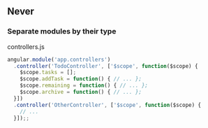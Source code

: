 ## Never
### Separate modules by their type

controllers.js
```javascript
angular.module('app.controllers')
  .controller('TodoController', ['$scope', function($scope) {
    $scope.tasks = [];
    $scope.addTask = function() { // ... };
    $scope.remaining = function() { // ... };
    $scope.archive = function() { // ... };
  }])
  .controller('OtherController', ['$scope', function($scope) {
    // ...
  }]);;
```
